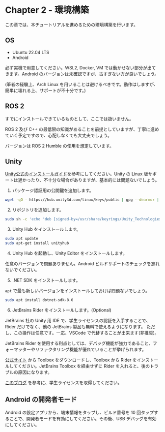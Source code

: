 # Chapter 2 - 環境構築

この章では、本チュートリアルを進めるための環境構築を行います。

## OS

- Ubuntu 22.04 LTS
- Android

必ず実機で用意してください。WSL2, Docker, VM では動かせない部分が出てきます。Android のバージョンは未確認ですが、古すぎない方が良いでしょう。

(筆者の経験上、Arch Linux を用いることは避けるべきです。動作はしますが、簡単に壊れる上、サポートが不十分です。)

## ROS 2

すでにインストールできているものとして、ここでは扱いません。

ROS 2 及び C++ の最低限の知識があることを前提としていますが、丁寧に進めていく予定ですので、心配しなくても大丈夫でしょう。

バージョンは ROS 2 Humble の使用を想定しています。

## Unity

[Unity公式のインストールガイド](https://docs.unity3d.com/hub/manual/InstallHub.html)を参考にしてください。Unity の Linux 版サポートは遅かったり、不十分な場合がありますが、基本的には問題ないでしょう。

1. パッケージ認証用の公開鍵を追加します。

```bash
wget -qO - https://hub.unity3d.com/linux/keys/public | gpg --dearmor | sudo tee /usr/share/keyrings/Unity_Technologies_ApS.gpg > /dev/null
```

2. リポジトリを追加します。

```bash
sudo sh -c 'echo "deb [signed-by=/usr/share/keyrings/Unity_Technologies_ApS.gpg] https://hub.unity3d.com/linux/repos/deb stable main" > /etc/apt/sources.list.d/unityhub.list'
```

3. Unity Hub をインストールします。

```bash
sudo apt update
sudo apt-get install unityhub
```

4. Unity Hub を起動し、Unity Editor をインストールします。

任意のバージョンで問題ありません。Android ビルドサポートのチェックを忘れないでください。

5. .NET SDK をインストールします。

`apt` で最も新しいバージョンをインストールしておけば問題ないでしょう。

```bash
sudo apt install dotnet-sdk-8.0
```

6. JetBrains Rider をインストールします。(Optional)

JetBrains 社の Unity 用 IDE で、学生ライセンスの認証を入手することで、Rider だけでなく、他の JetBrains 製品も無料で使えるようになります。
ただし、この操作は任意です。一応、VSCode で代替することが出来ます(非推奨)。

JetBrains Rider を使用する利点としては、デバッグ機能が強力であること、フォーマッターやリファクタリング機能が優れていることが挙げられます。

[公式サイト](https://www.jetbrains.com/ja-jp/toolbox-app/) から Toolbox をダウンロードし、Toolbox から Rider をインストールしてください。JetBrains Toolbox を経由せずに Rider を入れると、後のトラブルの原因になります。

[このブログ](https://blog.jetbrains.com/ja/2019/08/22/2105/) を参考に、学生ライセンスを取得してください。

## Android の開発者モード

Android の設定アプリから、端末情報をタップし、ビルド番号を 10 回タップすることで、開発者モードを有効にしてください。その後、USB デバッグを有効にしてください。
